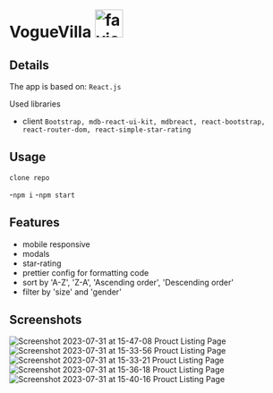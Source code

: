 # VogueVilla <img src="https://github.com/tsvetelinkitanski/product-listing-page/assets/106109735/fa8fc94d-7530-4705-b301-5ec9a72db8e3" alt="favicon" width="50" height="50">

## Details

The app is based on: `React.js`

Used libraries

- client `Bootstrap, mdb-react-ui-kit, mdbreact, react-bootstrap, react-router-dom, react-simple-star-rating`

## Usage

`clone repo`

-`npm i`
-`npm start`

## Features

- mobile responsive
- modals
- star-rating
- prettier config for formatting code
- sort by 'A-Z', 'Z-A', 'Ascending order', 'Descending order'
- filter by 'size' and 'gender'





## Screenshots
![Screenshot 2023-07-31 at 15-47-08 Prouct Listing Page](https://github.com/tsvetelinkitanski/product-listing-page/assets/106109735/ee0803aa-03e9-4443-9162-e90f29fe2a63)
![Screenshot 2023-07-31 at 15-33-56 Prouct Listing Page](https://github.com/tsvetelinkitanski/product-listing-page/assets/106109735/5d33a30f-f5d9-4eed-992d-3a21bf37ce93)
![Screenshot 2023-07-31 at 15-33-21 Prouct Listing Page](https://github.com/tsvetelinkitanski/product-listing-page/assets/106109735/268ae234-b473-48c2-838a-807dbb5e5f3c)
![Screenshot 2023-07-31 at 15-36-18 Prouct Listing Page](https://github.com/tsvetelinkitanski/product-listing-page/assets/106109735/263be315-ef06-4b5b-b966-e65513dff15e)
![Screenshot 2023-07-31 at 15-40-16 Prouct Listing Page](https://github.com/tsvetelinkitanski/product-listing-page/assets/106109735/d2198d06-b066-4cf2-ae07-1ef15787c3dd)
